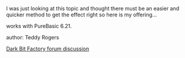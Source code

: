 I was just looking at this topic and thought there must be an easier and quicker method to get the effect right so here is my offering...


works with PureBasic 6.21.

author: Teddy Rogers

[Dark Bit Factory forum discussion](http://www.dbfinteractive.com/forum/index.php?PHPSESSID=tuni8hed99sbe4tcq3f3ghm5g0&topic=5296.msg81518#msg81518)

